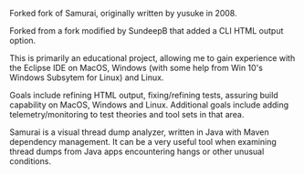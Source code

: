 Forked fork of Samurai, originally written by yusuke in 2008.

Forked from a fork modified by SundeepB that added a CLI HTML output option.

This is primarily an educational project, allowing me to gain experience with the Eclipse IDE on MacOS, Windows (with some help from Win 10's Windows Subsytem for Linux) and Linux.

Goals include refining HTML output, fixing/refining tests, assuring build capability on MacOS, Windows and Linux. Additional goals include adding telemetry/monitoring to test theories and tool sets in that area.

Samurai is a visual thread dump analyzer, written in Java with Maven dependency management. It can be a very useful tool when examining thread dumps from Java apps encountering hangs or other unusual conditions.
